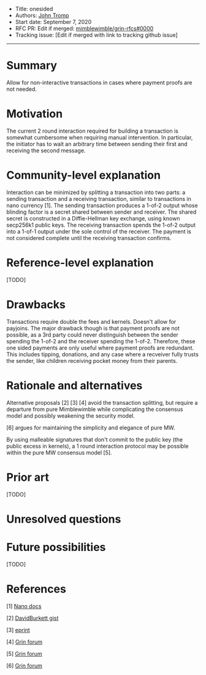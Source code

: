 - Title: onesided
- Authors: [John Tromp](mailto:john.tromp@gmail.com)
- Start date: September 7, 2020
- RFC PR: Edit if merged: [mimblewimble/grin-rfcs#0000](https://github.com/mimblewimble/grin-rfcs/pull/0000) 
- Tracking issue: [Edit if merged with link to tracking github issue]

---

# Summary
[summary]: #summary

Allow for non-interactive transactions in cases where payment proofs are not needed.

# Motivation
[motivation]: #motivation

The current 2 round interaction required for building a transaction is somewhat cumbersome when requiring manual intervention.
In particular, the initiator has to wait an arbitrary time between sending their first and receiving the second message.

# Community-level explanation
[community-level-explanation]: #community-level-explanation

Interaction can be minimized by splitting a transaction into two parts: a sending transaction and a receiving transaction,
similar to transactions in nano currency [1].
The sending transaction produces a 1-of-2 output whose blinding factor is a secret shared between sender and receiver.
The shared secret is constructed in a Diffie-Hellman key exchange, using known secp256k1 public keys.
The receiving transaction spends the 1-of-2 output into a 1-of-1 output under the sole control of the receiver.
The payment is not considered complete until the receiving transaction confirms.

# Reference-level explanation
[reference-level-explanation]: #reference-level-explanation

[TODO]

# Drawbacks
[drawbacks]: #drawbacks

Transactions require double the fees and kernels. Doesn't allow for payjoins.
The major drawback though is that payment proofs are not possible, 
as a 3rd party could never distinguish between the sender spending the 1-of-2 and the receiver spending the 1-of-2.
Therefore, these one sided payments are only useful where payment proofs are redundant.
This includes tipping, donations, and any case where a recveiver fully trusts the sender,
like children receiving pocket money from their parents.

# Rationale and alternatives
[rationale-and-alternatives]: #rationale-and-alternatives

Alternative proposals [2] [3] [4] avoid the transaction splitting, but require a departure from pure Mimblewimble
while complicating the consensus model and possibly weakening the security model.

[6] argues for maintaining the simplicity and elegance of pure MW.

By using malleable signatures that don't commit to the public key (the public excess in kernels),
a 1 round interaction protocol may be possible within the pure MW consensus model [5].

# Prior art
[prior-art]: #prior-art

[TODO]

# Unresolved questions
[unresolved-questions]: #unresolved-questions

# Future possibilities
[future-possibilities]: #future-possibilities

[TODO]

# References
[references]: #references

[1] [Nano docs](https://docs.nano.org/integration-guides/key-management/#creating-transactions)

[2] [DavidBurkett gist](https://gist.github.com/DavidBurkett/32e33835b03f9101666690b7d6185203)

[3] [eprint](https://eprint.iacr.org/2020/1064.pdf)

[4] [Grin forum](https://forum.grin.mw/t/a-draft-design-of-mimblewimble-on-nervos-ckb)

[5] [Grin forum](https://forum.grin.mw/t/integrated-payment-proofs-and-round-minimization)

[6] [Grin forum](https://forum.grin.mw/t/pep-talk-for-one-sided-transactions/7361/8)
